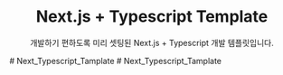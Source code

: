 # <div align="center">

<h1 align="center">Next.js + Typescript Template</h1>

<p align="center">
개발하기 편하도록 미리 셋팅된 Next.js + Typescript 개발 템플릿입니다.
</p>
</div>
#   N e x t _ T y p e s c r i p t _ T a m p l a t e  
 #   N e x t _ T y p e s c r i p t _ T a m p l a t e  
 